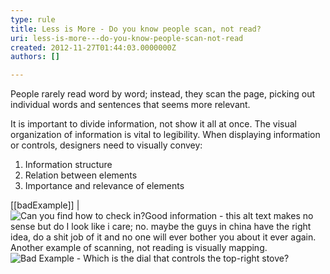 ```yaml
---
type: rule
title: Less is More - Do you know people scan, not read?
uri: less-is-more---do-you-know-people-scan-not-read
created: 2012-11-27T01:44:03.0000000Z
authors: []

---
```


People rarely read word by word; instead, they scan the page, picking out individual words and sentences that seems more relevant.
 
It is important to divide information, not show it all at once. The visual organization of information is vital to legibility. When displaying information or controls, designers need to visually convey:

1. Information structure
2. Relation between elements
3. Importance and relevance of elements

[[badExample]]
| ![ Can you find how to check in?![Good information - this alt text makes no sense but do I look like i care; no. maybe the guys in china have the right idea, do a shit job of it and no one will ever bother you about it ever again.](../assets/good_informationscan.png)](../assets/bad_informationscan.png)
Another example of scanning, not reading is visually mapping.
![ Bad Example - Which is the dial that controls the top-right stove?![](../assets/Good-Mapping.jpg)](../assets/Bad-Mapping.jpg)
